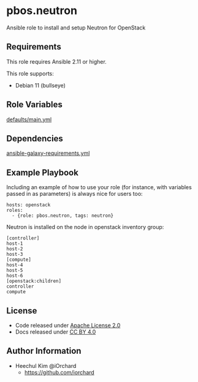 pbos.neutron
=============

Ansible role to install and setup Neutron for OpenStack 

Requirements
------------

This role requires Ansible 2.11 or higher.

This role supports:

  - Debian 11 (bullseye)

Role Variables
--------------

[defaults/main.yml](defaults/main.yml)

Dependencies
------------

[ansible-galaxy-requirements.yml](ansible-galaxy-requirements.yml)

Example Playbook
----------------

Including an example of how to use your role (for instance, with variables passed in as parameters) is always nice for users too:

    hosts: openstack
    roles:
      - {role: pbos.neutron, tags: neutron}

Neutron is installed on the node in openstack inventory group:

    [controller]
    host-1
    host-2
    host-3
    [compute]
    host-4
    host-5
    host-6
    [openstack:children]
    controller
    compute

License
-------

  - Code released under [Apache License 2.0](LICENSE)
  - Docs released under [CC BY 4.0](http://creativecommons.org/licenses/by/4.0/)

Author Information
------------------

  - Heechul Kim @iOrchard
      - <https://github.com/iorchard>

